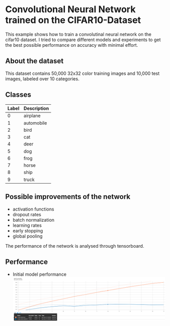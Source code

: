 # Convolutional Neural Network trained on the CIFAR10-Dataset

This example shows how to train a convolutinal neural network on the cifar10 dataset. I tried to compare different models and experiments to get the best possible performance on accuracy with minimal effort.

## About the dataset

This dataset contains 50,000 32x32 color training images and 10,000 test images, labeled over 10 categories.

## Classes

|Label|Description|
|-----|-----------|
|0|airplane|
|1|automobile|
|2|bird|
|3|cat|
|4|deer|
|5|dog|
|6|frog|
|7|horse|
|8|ship|
|9|truck|

## Possible improvements of the network

- activation functions
- dropout rates
- batch normalization
- learning rates
- early stopping
- global pooling

The performance of the network is analysed through tensorboard.

## Performance

- Initial model performance
![Initial model performance](src/scalars/initial_performance.PNG)
